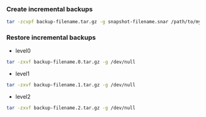 ### Create incremental backups

```bash
tar -zcvpf backup-filename.tar.gz -g snapshot-filename.snar /path/to/my/data/
```

### Restore incremental backups

* level0

```bash
tar -zxvf backup-filename.0.tar.gz -g /dev/null 
```

* level1

```bash
tar -zxvf backup-filename.1.tar.gz -g /dev/null 
```

* level2

```bash
tar -zxvf backup-filename.2.tar.gz -g /dev/null 
```

